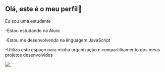 ## Olá, este é o meu perfil💜

Eu sou uma estudante

-Estou estudando na Alura

-Estou me desenvolvendo na linguagem JavaScript

-Utilizo este espaço para minha organização e compartilhamento dos meus projetos desenvolvidos

![](https://tenor.com/bJHcO.gif).
